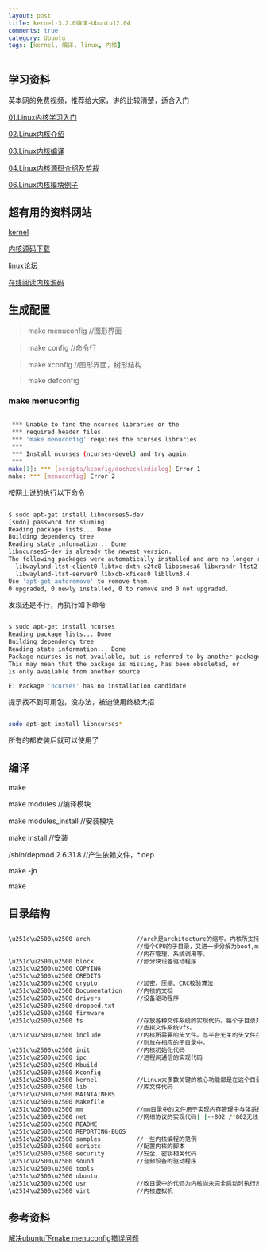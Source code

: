 ```yaml
---
layout: post
title: kernel-3.2.0编译-Ubuntu12.04 
comments: true
category: Ubuntu
tags: [kernel, 编译, linux, 内核]
---
```


## 学习资料

英本网的免费视频，推荐给大家，讲的比较清楚，适合入门

[01.Linux内核学习入门](http://v.youku.com/v_show/id_XNjc1NzEzODAw.html)     
  
[02.Linux内核介绍](http://v.youku.com/v_show/id_XNjc1NzE0OTAw.html)

[03.Linux内核编译](http://v.youku.com/v_show/id_XNjc1NzE1NDQ0.html)

[04.Linux内核源码介绍及剪裁](http://v.youku.com/v_show/id_XNjc1NzE2MjQw.html)

[06.Linux内核模块例子](http://v.youku.com/v_show/id_XNjc1NzE3MDI4.html)

## 超有用的资料网站

[kernel](https://www.kernel.com/)

[内核源码下载](https://www.kernel.org/)

[linux论坛](http://www.linuxsir.org/)

[在线阅读内核源码](http://lxr.linux.no/)

## 生成配置

>	make menuconfig //图形界面

>	make config //命令行

>	make xconfig //图形界面，树形结构

>	make defconfig

### make menuconfig

```sh

 *** Unable to find the ncurses libraries or the
 *** required header files.
 *** 'make menuconfig' requires the ncurses libraries.
 *** 
 *** Install ncurses (ncurses-devel) and try again.
 *** 
make[1]: *** [scripts/kconfig/dochecklxdialog] Error 1
make: *** [menuconfig] Error 2

```

按网上说的执行以下命令

```sh

$ sudo apt-get install libncurses5-dev
[sudo] password for siuming: 
Reading package lists... Done
Building dependency tree       
Reading state information... Done
libncurses5-dev is already the newest version.
The following packages were automatically installed and are no longer required:
  libwayland-ltst-client0 libtxc-dxtn-s2tc0 libosmesa6 libxrandr-ltst2
  libwayland-ltst-server0 libxcb-xfixes0 libllvm3.4
Use 'apt-get autoremove' to remove them.
0 upgraded, 0 newly installed, 0 to remove and 0 not upgraded.

```

发现还是不行，再执行如下命令

```sh

$ sudo apt-get install ncurses
Reading package lists... Done
Building dependency tree       
Reading state information... Done
Package ncurses is not available, but is referred to by another package.
This may mean that the package is missing, has been obsoleted, or
is only available from another source

E: Package 'ncurses' has no installation candidate

```

提示找不到可用包，没办法，被迫使用终极大招

```sh

sudo apt-get install libncurses*

```

所有的都安装后就可以使用了

## 编译

make

make modules //编译模块

make modules_install //安装模块

make install //安装

/sbin/depmod 2.6.31.8 //产生依赖文件，*.dep

make -jn

make

## 目录结构

```sh

\u251c\u2500\u2500 arch             //arch是architecture的缩写。内核所支持的每种CPU体系，在该目录下都有对应的子目录。
                                    //每个CPU的子目录，又进一步分解为boot,mm,kernel等子目录，分别包含控制系统引导，
                                    //内存管理，系统调用等。
\u251c\u2500\u2500 block            //部分块设备驱动程序
\u251c\u2500\u2500 COPYING
\u251c\u2500\u2500 CREDITS
\u251c\u2500\u2500 crypto           //加密、压缩、CRC校验算法
\u251c\u2500\u2500 Documentation    //内核的文档
\u251c\u2500\u2500 drivers          //设备驱动程序
\u251c\u2500\u2500 dropped.txt
\u251c\u2500\u2500 firmware
\u251c\u2500\u2500 fs               //存放各种文件系统的实现代码。每个子目录对应一种文件系统的实现，公用的源程序用于实现
                                    //虚拟文件系统vfs。
\u251c\u2500\u2500 include          //内核所需要的头文件。与平台无关的头文件在include/linux 子目录下，与平台相关的头文件
                                    //则放在相应的子目录中。
\u251c\u2500\u2500 init             //内核初始化代码
\u251c\u2500\u2500 ipc              //进程间通信的实现代码
\u251c\u2500\u2500 Kbuild
\u251c\u2500\u2500 Kconfig
\u251c\u2500\u2500 kernel           //Linux大多数关键的核心功能都是在这个目录实现。（调度程序，进程控制，模块化）
\u251c\u2500\u2500 lib              //库文件代码
\u251c\u2500\u2500 MAINTAINERS
\u251c\u2500\u2500 Makefile
\u251c\u2500\u2500 mm               //mm目录中的文件用于实现内存管理中与体系结构无关的部分，与处理器相关的代码位于arch/*/mm目录下
\u251c\u2500\u2500 net              //网络协议的实现代码| |--802 /*802无线通讯协议核心支持代码*/
\u251c\u2500\u2500 README
\u251c\u2500\u2500 REPORTING-BUGS
\u251c\u2500\u2500 samples          //一些内核编程的范例
\u251c\u2500\u2500 scripts          //配置内核的脚本
\u251c\u2500\u2500 security         //安全、密钥相关代码
\u251c\u2500\u2500 sound            //音频设备的驱动程序
\u251c\u2500\u2500 tools
\u251c\u2500\u2500 ubuntu
\u251c\u2500\u2500 usr              //改目录中的代码为内核尚未完全启动时执行用户空间代码提供了支持（initrd镜像）
\u2514\u2500\u2500 virt             //内核虚拟机

```

## 参考资料

[解决ubuntu下make menuconfig错误问题](http://blog.sina.com.cn/s/blog_726684020100r1oo.html)
